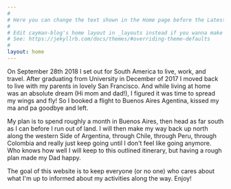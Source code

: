 ```yaml
---
#
# Here you can change the text shown in the Home page before the Latest Posts section.
#
# Edit cayman-blog's home layout in _layouts instead if you wanna make some changes
# See: https://jekyllrb.com/docs/themes/#overriding-theme-defaults
#
layout: home
---
```


On September 28th 2018 I set out for South America to live, work, and travel. After graduating from University in December of 2017 I moved back to live with my parents in lovely San Francisco. And while living at home was an absolute dream (Hi mom and dad!), I figured it was time to spread my wings and fly! So I booked a flight to Buenos Aires Agentina, kissed my ma and pa goodbye and left.

My plan is to spend roughly a month in Buenos Aires, then head as far south as I can before I run out of land. I will then make my way back up north along the western Side of Argentina, through Chile, through Peru, through Colombia and really just keep going until I don't feel like going anymore. Who knows how well I will keep to this outlined itinerary, but having a rough plan made my Dad happy. 

The goal of this website is to keep everyone (or no one) who cares about what I'm up to informed about my activities along the way. Enjoy! 



